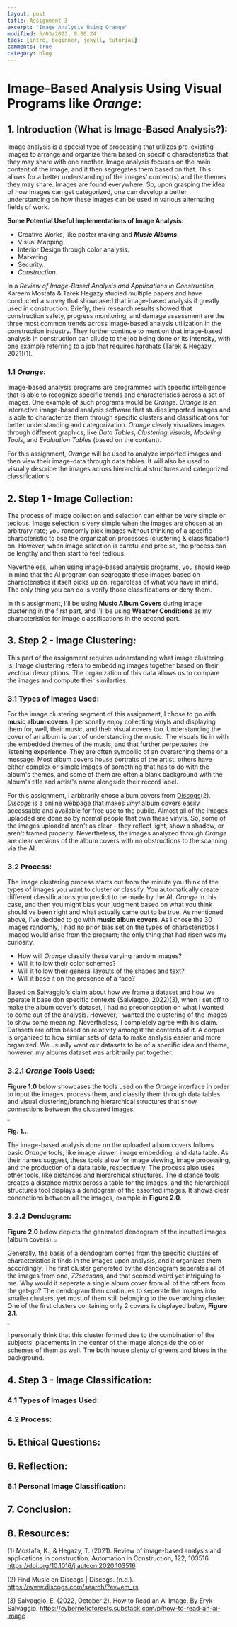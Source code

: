 ```yaml
---
layout: post
title: Assignment 3
excerpt: "Image Analysis Using Orange"
modified: 5/03/2023, 9:00:24
tags: [intro, beginner, jekyll, tutorial]
comments: true
category: blog
---
```


# Image-Based Analysis Using Visual Programs like *Orange*:
## 1. Introduction (What is Image-Based Analysis?):
Image analysis is a special type of processing that utilizes pre-existing images to arrange and organize them based on specific characteristics that they may share with one another. Image analysis focuses on the main content of the image, and it then segregates them based on that. This allows for a better understanding of the images' content(s) and the themes they may share.
Images are found everywhere. So, upon grasping the idea of how images can get categorized, one can develop a better understanding on how these images can be used in various alternating fields of work.

**Some Potential Useful Implementations of Image Analysis:**
- Creative Works, like poster making and ***Music Albums***.
- Visual Mapping.
- Interior Design through color analysis.
- Marketing
- Security.
- *Construction*.

In a *Review of Image-Based Analysis and Applications in Construction*, Kareem Mostafa & Tarek Hegazy studied multiple papers and have conducted a survey that showcased that image-based analysis if greatly used in construction. Briefly, their research results showed that construction safety, progress monitoring, and damage assessment are the three most common trends across image-based analysis utilization in the construction industry. They further continue to mention that image-based analysis in construction can allude to the job being done or its intensity, with one example referring to a job that requires hardhats (Tarek & Hegazy, 2021)(1).

### 1.1 *Orange*:
Image-based analysis programs are programmed with specific intelligence that is able to recognize specific trends and characteristics across a set of images. One example of such programs would be *Orange*.
*Orange* is an interactive image-based analysis software that studies imported images and is able to characterize them through specific clusters and classifications for better understanding and categorization. *Orange* clearly visualizes images through different graphics, like *Data Tables*, *Clustering Visuals*, *Modeling Tools*, and *Evaluation Tables* (based on the content).

For this assignment, *Orange* will be used to analyze imported images and then view their image-data through data tables. It will also be used to visually describe the images across hierarchical structures and categorized classifications.

## 2. Step 1 - Image Collection:
The process of image collection and selection can either be very simple or tedious. Image selection is very simple when the images are chosen at an arbitrary rate; you randomly pick images without thinking of a specific characteristic to bse the organization processes (clustering & classification) on. However, when image selection is careful and precise, the process can be lengthy and then start to feel tedious.

Nevertheless, when using image-based analysis programs, you should keep in mind that the AI program can segregate these images based on characteristics it itself picks up on, regardless of what you have in mind. The only thing you can do is verify those classifications or deny them.

In this assignment, I'll be using **Music Album Covers** during image clustering in the first part, and I'll be using **Weather Conditions** as my characteristics for image classifications in the second part.

## 3. Step 2 - Image Clustering:
This part of the assignment requires udnerstanding what image clustering is. Image clustering refers to embedding images together based on their vectoral descriptions. The organization of this data allows us to compare the images and compute their similarties.

### 3.1 Types of Images Used:
For the image clustering segment of this assignment, I chose to go with **music album covers**. I personally enjoy collecting vinyls and displaying them for, well, their music, and their visual covers too.
Understanding the cover of an album is part of understanding the music. The visuals tie in with the embedded themes of the music, and that further perpetuates the listening experience. They are often symbollic of an overarching theme or a message. Most album covers house portraits of the artist, others have either complex or simple images of something that has to do with the album's themes, and some of them are often a blank background with the album's title and artist's name alongside their record label.

For this assignment, I arbitrarily chose album covers from [Discogs](https://www.discogs.com/search/?ev=em_rs)(2).
*Discogs* is a online webpage that makes *vinyl* album covers easily accessable and available for free use to the public. Almost all of the images uplaoded are done so by normal people that own these vinyls. So, some of the images uploaded aren't as clear - they reflect light, show a shadow, or aren't framed properly. Nevertheless, the images analyzed through *Orange* are clear versions of the album covers with no obstructions to the scanning via the AI.

### 3.2 Process:
The image clustering process starts out from the minute you think of the types of images you want to cluster or classify. You automatically create different classifications you predict to be made by the AI, *Orange* in this case, and then you might bias your judgment based on what you think should've been right and what actually came out to be true.
As mentioned above, I've decided to go with **music album covers**. As I chose the 30 images randomly, I had no prior bias set on the types of characteristics I imaged would arise from the program; the only thing that had risen was my curiosity.
- How will *Orange* classify these varying random images?
- Will it follow their color schemes?
- Will it follow their general layouts of the shapes and text?
- Will it base it on the presence of a face?

Based on Salvaggio's claim about how we frame a dataset and how we operate it base don specific contexts (Salviaggo, 2022)(3), when I set off to make the album cover's dataset, I had no preconception on what I wanted to come out of the analysis. However, I wanted the clustering of the images to show some meaning.
Nevertheless, I completely agree with his claim. Datasets are often based on relativity amongst the contents of it. A corpus is organized to how similar sets of data to make analysis easier and more organized. We usually want our datasets to be of a specific idea and theme, however, my albums dataset was arbitrarily put together.

### 3.2.1 *Orange* Tools Used:
**Figure 1.0** below showcases the tools used on the *Orange* interface in order to input the images, process them, and classify them through data tables and visual clustering/branching hierarchical structures that show connections between the clustered images.

<img src="/assets/part1process.png" style="zoom:35%"/>

**Fig. 1...**

The image-based analysis done on the uploaded album covers follows basic *Orange* tools, like image viewer, image embedding, and data table. As their names suggest, these tools allow for image viewing, image processing, and the production of a data table, respectively. The process also uses other tools, like distances and hierarchical structures. The distance tools creates a distance matrix across a table for the images, and the hierarchical structures tool displays a dendogram of the assorted images. It shows clear conenctions between all the images, example in **Figure 2.0**.

### 3.2.2 Dendogram:
**Figure 2.0** below depicts the generated dendogram of the inputted images (album covers).
<img src="/assets/dendogram1.png" style="zoom:35%"/>

Generally, the basis of a dendogram comes from the specific clusters of characteristics it finds in the images upon analysis, and it organizes them accordingly.
The first cluster generated by the dendogram seperates all of the images from one, *72seasons*, and that seemed weird yet intriguing to me. Why would it seperate a single album cover from all of the others from the get-go?
The dendogram then continues to seperate the images into smaller clusters, yet most of them still belonging to the overarching cluster. One of the first clusters containing only 2 covers is displayed below, **Figure 2.1**.

<img src="/assets/cluster1.png" style="zoom:30%"/>

I personally think that this cluster formed due to the combination of the subjects' placements in the center of the image alongside the color schemes of them as well. The both house plenty of greens and blues in the background.

## 4. Step 3 - Image Classification:

### 4.1 Types of Images Used:

### 4.2 Process:

## 5. Ethical Questions:

## 6. Reflection:

### 6.1 Personal Image Classification:

## 7. Conclusion:

## 8. Resources:
(1) Mostafa, K., & Hegazy, T. (2021). Review of image-based analysis and applications in construction. Automation in Construction, 122, 103516. https://doi.org/10.1016/j.autcon.2020.103516

(2) Find Music on Discogs | Discogs. (n.d.). https://www.discogs.com/search/?ev=em_rs

(3) Salvaggio, E. (2022, October 2). How to Read an AI Image. By Eryk Salvaggio. https://cyberneticforests.substack.com/p/how-to-read-an-ai-image
